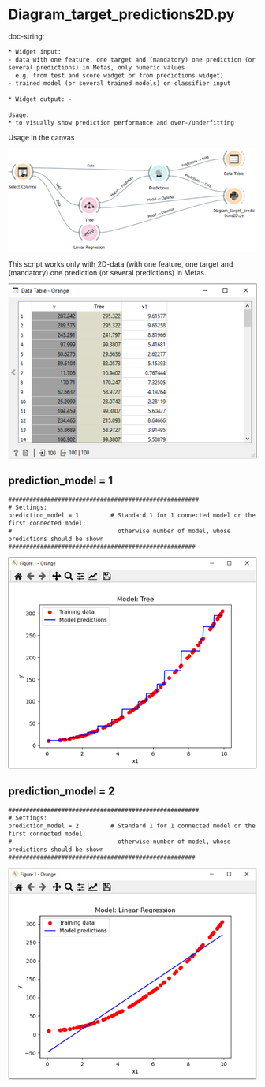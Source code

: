 # Diagram_target_predictions2D.py

doc-string:
```
* Widget input: 
- data with one feature, one target and (mandatory) one prediction (or several predictions) in Metas, only numeric values
  e.g. from test and score widget or from predictions widget)
- trained model (or several trained models) on classifier input

* Widget output: -

Usage:
* to visually show prediction performance and over-/underfitting

```

Usage in the canvas

![](images/dia_target_pred2D_01.png)

This script works only with 2D-data (with one feature, one target and (mandatory) one prediction (or several predictions) in Metas.

![](images/dia_target_pred2D_02.png)

## prediction_model = 1

```
######################################################
# Settings:
prediction_model = 1         # Standard 1 for 1 connected model or the first connected model; 
#                              otherwise number of model, whose predictions should be shown
#####################################################
```

![](images/dia_target_pred2D_03.png)

## prediction_model = 2

```
######################################################
# Settings:
prediction_model = 2         # Standard 1 for 1 connected model or the first connected model; 
#                              otherwise number of model, whose predictions should be shown
#####################################################
```

![](images/dia_target_pred2D_04.png)







